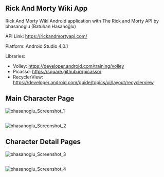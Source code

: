 ## Rick And Morty Wiki App

Rick And Morty Wiki Android application with The Rick and Morty API by bhasanoglu (Batuhan Hasanoğlu)


API Link: https://rickandmortyapi.com/


Platform: Android Studio 4.0.1


Libraries:
* Volley: https://developer.android.com/training/volley
* Picasso: https://square.github.io/picasso/
* RecyclerView: https://developer.android.com/guide/topics/ui/layout/recyclerview




## Main Character Page


![bhasanoglu_Screenshot_1](https://user-images.githubusercontent.com/48445951/93719513-b55cb880-fb8b-11ea-9bb3-f60b178d79ed.png)

##

![bhasanoglu_Screenshot_2](https://user-images.githubusercontent.com/48445951/93719514-b68de580-fb8b-11ea-95c5-8804db45059f.png)


##

## Character Detail Pages


![bhasanoglu_Screenshot_3](https://user-images.githubusercontent.com/48445951/93719515-b7bf1280-fb8b-11ea-8992-2e56dda40cc0.png)

##

![bhasanoglu_Screenshot_4](https://user-images.githubusercontent.com/48445951/93719510-b392f500-fb8b-11ea-8986-928c269da63f.png)
